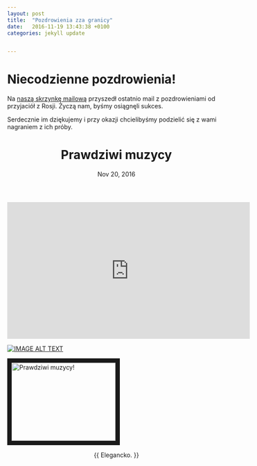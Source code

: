 ```yaml
---
layout: post
title:  "Pozdrowienia zza granicy"
date:   2016-11-19 13:43:38 +0100
categories: jekyll update


---
```


# Niecodzienne pozdrowienia!

Na [naszą skrzynkę mailową][nasz-mail] przyszedł ostatnio mail z pozdrowieniami od przyjaciół z Rosji. Życzą nam, byśmy osiągnęli sukces.

Serdecznie im dziękujemy i przy okazji chcielibyśmy podzielić się z wami nagraniem z ich próby.


<header class="post-header">
    <h1 class="post-title" itemprop="name headline">Prawdziwi muzycy</h1>
    <p class="post-meta"><time datetime="2016-11-20T17:04:00+00:00" itemprop="datePublished">Nov 20, 2016</time></p>
  </header>

<div class="post-content" itemprop="articleBody">
    <iframe width="560" height="315" src="https://www.youtube.com/embed/0zxxM9EYQzY" frameborder="0" allowfullscreen=""></iframe>

</div>

[![IMAGE ALT TEXT](http://img.youtube.com/vi/0zxxM9EYQzY/0.jpg)](http://www.youtube.com/watch?v=0zxxM9EYQzY "Video Title")

<a href="http://www.youtube.com/watch?feature=player_embedded&v=0zxxM9EYQzY" target="_blank"><img src="http://img.youtube.com/vi/0zxxM9EYQzY/0.jpg" 
alt="Prawdziwi muzycy!" width="240" height="180" border="10" /></a>

<p style="text-align: center;">{{ Elegancko. }}</p>

[nasz-mail]: najtanszy@najlepszy.su


